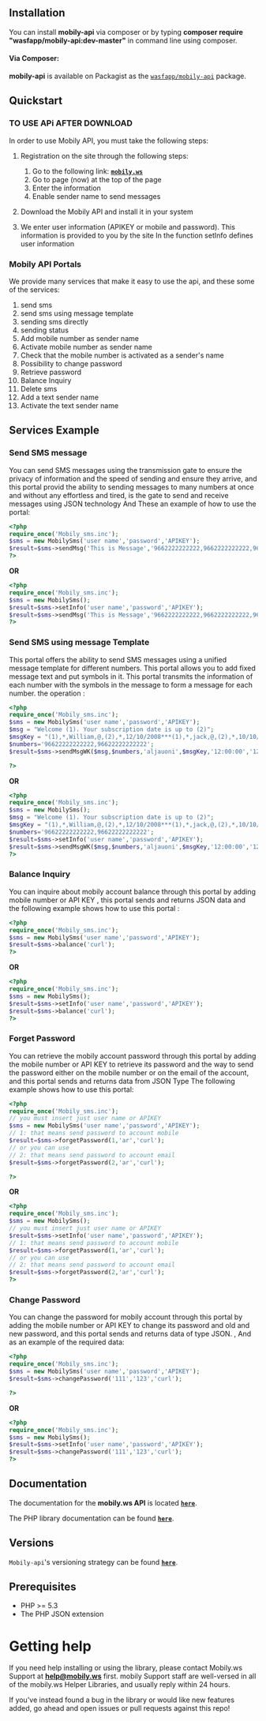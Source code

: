 
## Installation

You can install **mobily-api** via composer or by 
typing **composer require "wasfapp/mobily-api:dev-master"** in command line using composer.

#### Via Composer:

**mobily-api** is available on Packagist as the
[`wasfapp/mobily-api`](https://packagist.org/packages/wasfapp/mobily-api) package.

## Quickstart

### TO USE APi AFTER DOWNLOAD
 In order to use Mobily API, you must take the following steps:
 1. Registration on the site through the following steps:
    
    1. Go to the following link: **[`mobily.ws`](http://www.mobily.ws/sms/index.php)**
    2. Go to page (now) at the top of the page
    3. Enter the information
    5. Enable sender name to send messages
 2. Download the Mobily API and install it in your system
 3. We enter user information (APIKEY or mobile and password). This information is provided to you by the site
 In the function setInfo defines user information

### Mobily API Portals
We provide many services that make it easy to use the api, and these some of the services: 
1. send sms
2. send sms using message template 
3. sending sms directly
4. sending status
5. Add mobile number as sender name
6. Activate mobile number as sender name
7. Check that the mobile number is activated as a sender's name
8. Possibility to change password
9. Retrieve password
10. Balance Inquiry
11. Delete sms
12. Add a text sender name
13. Activate the text sender name

## Services Example

### Send SMS message
You can  send SMS messages using the transmission gate to ensure the privacy of information and the speed of sending and ensure they arrive, and this portal provid the ability to sending messages to many numbers at once and without any effortless and tired, is the gate to send and receive messages using JSON technology And These an example of how to use the portal:
```php
<?php
require_once('Mobily_sms.inc');
$sms = new MobilySms('user name','password','APIKEY');
$result=$sms->sendMsg('This is Message','9662222222222,9662222222222,9662222222222','NEW SMS','17:30:00','12/30/2017',1,'deleteKey','curl');
?>

```
**OR**

```php
<?php
require_once('Mobily_sms.inc');
$sms = new MobilySms();
$result=$sms->setInfo('user name','password','APIKEY');
$result=$sms->sendMsg('This is Message','9662222222222,9662222222222,9662222222222','NEW SMS','17:30:00','12/30/2017',1,'deleteKey','curl');
?>
```


### Send SMS using message Template
This portal offers the ability to send SMS messages using a unified message template for different numbers. This portal allows you to add fixed message text and put symbols in it. This portal transmits the information of each number with the symbols in the message to form a message for each number. the operation :

```php
<?php
require_once('Mobily_sms.inc');
$sms = new MobilySms('user name','password','APIKEY');
$msg = "Welcome (1)، Your subscription date is up to (2)";
$msgKey = "(1),*,William,@,(2),*,12/10/2008***(1),*,jack,@,(2),*,10/10/2008";
$numbers='96622222222222,96622222222222';
$result=$sms->sendMsgWK($msg,$numbers,'aljauoni',$msgKey,'12:00:00','12/27/2017',0,'deleteKey','curl');

?>
```
**OR**


```php
<?php
require_once('Mobily_sms.inc');
$sms = new MobilySms();
$msg = "Welcome (1)، Your subscription date is up to (2)";
$msgKey = "(1),*,William,@,(2),*,12/10/2008***(1),*,jack,@,(2),*,10/10/2008";
$numbers='96622222222222,96622222222222';
$result=$sms->setInfo('user name','password','APIKEY');
$result=$sms->sendMsgWK($msg,$numbers,'aljauoni',$msgKey,'12:00:00','12/27/2017',0,'deleteKey','curl');
?>
```


### Balance Inquiry
You can inquire about mobily account balance through this portal by adding mobile number or API KEY , this portal sends and returns JSON data and the following example shows how to use this portal :
```php
<?php
require_once('Mobily_sms.inc');
$sms = new MobilySms('user name','password','APIKEY');
$result=$sms->balance('curl');
?>
```
**OR**


```php
<?php
require_once('Mobily_sms.inc');
$sms = new MobilySms();
$result=$sms->setInfo('user name','password','APIKEY');
$result=$sms->balance('curl');
?>
```

### Forget Password
You can retrieve the mobily account password through this portal by adding the mobile number or API KEY to retrieve its password and the way to send the password either on the mobile number or on the email of the account, and this portal sends and returns data from JSON Type The following example shows how to use this portal:
```php
<?php
require_once('Mobily_sms.inc');
// you must insert just user name or APIKEY
$sms = new MobilySms('user name','password','APIKEY');
// 1: that means send password to account mobile
$result=$sms->forgetPassword(1,'ar','curl');
// or you can use
// 2: that means send password to account email 
$result=$sms->forgetPassword(2,'ar','curl');

?>
```
**OR**


```php
<?php
require_once('Mobily_sms.inc');
$sms = new MobilySms();
// you must insert just user name or APIKEY
$result=$sms->setInfo('user name','password','APIKEY');
// 1: that means send password to account mobile
$result=$sms->forgetPassword(1,'ar','curl');
// or you can use
// 2: that means send password to account email 
$result=$sms->forgetPassword(2,'ar','curl');
?>
```

### Change Password
You can change the password for mobily account through this portal by adding the mobile number or API KEY to change its password and old and new password, and this portal sends and returns data of type JSON. , And as an example of the required data:
```php
<?php
require_once('Mobily_sms.inc');
$sms = new MobilySms('user name','password','APIKEY');
$result=$sms->changePassword('111','123','curl');

?>
```
**OR**


```php
<?php
require_once('Mobily_sms.inc');
$sms = new MobilySms();
$result=$sms->setInfo('user name','password','APIKEY');
$result=$sms->changePassword('111','123','curl');
?>
```

## Documentation

The documentation for the **mobily.ws API** is located **[`here`](http://www.mobily.ws/)**.

The PHP library documentation can be found **[`here`](http://www.mobily.ws/)**.

## Versions

`Mobily-api`'s versioning strategy can be found **[`here`](http://www.mobily.ws/)**.

## Prerequisites

* PHP >= 5.3
* The PHP JSON extension

# Getting help

If you need help installing or using the library, please contact Mobily.ws Support at **help@mobily.ws** first. mobily Support staff are well-versed in all of the mobily.ws Helper Libraries, and usually reply within 24 hours.

If you've instead found a bug in the library or would like new features added, go ahead and open issues or pull requests against this repo!
